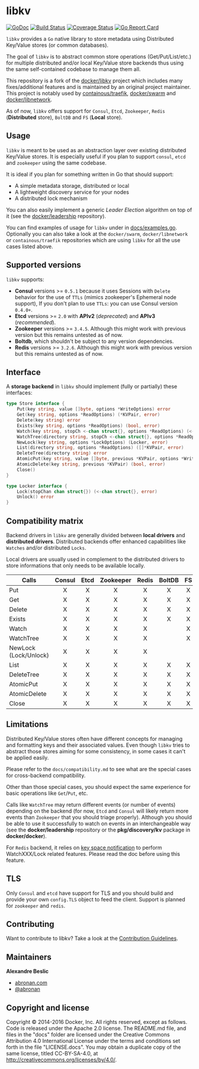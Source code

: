 # libkv

[![GoDoc](https://godoc.org/github.com/docker/libkv?status.png)](https://godoc.org/github.com/abronan/libkv)
[![Build Status](https://travis-ci.org/docker/libkv.svg?branch=master)](https://travis-ci.org/abronan/libkv)
[![Coverage Status](https://coveralls.io/repos/docker/libkv/badge.svg)](https://coveralls.io/r/abronan/libkv)
[![Go Report Card](https://goreportcard.com/badge/github.com/abronan/libkv)](https://goreportcard.com/report/github.com/abronan/libkv)

`libkv` provides a `Go` native library to store metadata using Distributed Key/Value stores (or common databases).

The goal of `libkv` is to abstract common store operations (Get/Put/List/etc.) for multiple distributed and/or local Key/Value store backends thus using the same self-contained codebase to manage them all.

This repository is a fork of the [docker/libkv](https://github.com/docker/libkv) project which includes many fixes/additional features and is maintained by an original project maintainer. This project is notably used by [containous/traefik](https://github.com/containous/traefik), [docker/swarm](https://github.com/docker/swarm) and [docker/libnetwork](https://github.com/docker/libnetwork).

As of now, `libkv` offers support for `Consul`, `Etcd`, `Zookeeper`, `Redis` (**Distributed** store), `BoltDB` and `FS` (**Local** store).

## Usage

`libkv` is meant to be used as an abstraction layer over existing distributed Key/Value stores. It is especially useful if you plan to support `consul`, `etcd` and `zookeeper` using the same codebase.

It is ideal if you plan for something written in Go that should support:

- A simple metadata storage, distributed or local
- A lightweight discovery service for your nodes
- A distributed lock mechanism

You can also easily implement a generic *Leader Election* algorithm on top of it (see the [docker/leadership](https://github.com/docker/leadership) repository).

You can find examples of usage for `libkv` under in [docs/examples.go](https://github.com/abronan/libkv/blob/master/docs/examples.md). Optionally you can also take a look at the `docker/swarm`, `docker/libnetwork` or `containous/traefik` repositories which are using `libkv` for all the use cases listed above.

## Supported versions

`libkv` supports:
- **Consul** versions >= `0.5.1` because it uses Sessions with `Delete` behavior for the use of `TTLs` (mimics zookeeper's Ephemeral node support), If you don't plan to use `TTLs`: you can use Consul version `0.4.0+`.
- **Etcd** versions >= `2.0` with **APIv2** (*deprecated*) and **APIv3** (*recommended*).
- **Zookeeper** versions >= `3.4.5`. Although this might work with previous version but this remains untested as of now.
- **Boltdb**, which shouldn't be subject to any version dependencies.
- **Redis** versions >= `3.2.6`. Although this might work with previous version but this remains untested as of now.

## Interface

A **storage backend** in `libkv` should implement (fully or partially) these interfaces:

```go
type Store interface {
	Put(key string, value []byte, options *WriteOptions) error
	Get(key string, options *ReadOptions) (*KVPair, error)
	Delete(key string) error
	Exists(key string, options *ReadOptions) (bool, error)
	Watch(key string, stopCh <-chan struct{}, options *ReadOptions) (<-chan *KVPair, error)
	WatchTree(directory string, stopCh <-chan struct{}, options *ReadOptions) (<-chan []*KVPair, error)
	NewLock(key string, options *LockOptions) (Locker, error)
	List(directory string, options *ReadOptions) ([]*KVPair, error)
	DeleteTree(directory string) error
	AtomicPut(key string, value []byte, previous *KVPair, options *WriteOptions) (bool, *KVPair, error)
	AtomicDelete(key string, previous *KVPair) (bool, error)
	Close()
}

type Locker interface {
	Lock(stopChan chan struct{}) (<-chan struct{}, error)
	Unlock() error
}
```

## Compatibility matrix

Backend drivers in `libkv` are generally divided between **local drivers** and **distributed drivers**. Distributed backends offer enhanced capabilities like `Watches` and/or distributed `Locks`.

Local drivers are usually used in complement to the distributed drivers to store informations that only needs to be available locally.

| Calls                 |   Consul   |  Etcd  |  Zookeeper  |    Redis   |  BoltDB  |  FS  |
|-----------------------|:----------:|:------:|:-----------:|:----------:|:--------:|:----:|
| Put                   |     X      |   X    |      X      |      X     |    X     |  X   |
| Get                   |     X      |   X    |      X      |      X     |    X     |  X   |
| Delete                |     X      |   X    |      X      |      X     |    X     |  X   |
| Exists                |     X      |   X    |      X      |      X     |    X     |  X   |
| Watch                 |     X      |   X    |      X      |      X     |          |  X   |
| WatchTree             |     X      |   X    |      X      |      X     |          |  X   |
| NewLock (Lock/Unlock) |     X      |   X    |      X      |      X     |          |      |
| List                  |     X      |   X    |      X      |      X     |    X     |  X   |
| DeleteTree            |     X      |   X    |      X      |      X     |    X     |  X   |
| AtomicPut             |     X      |   X    |      X      |      X     |    X     |  X   |
| AtomicDelete          |     X      |   X    |      X      |      X     |    X     |  X   |
| Close                 |     X      |   X    |      X      |      X     |    X     |  X   |

## Limitations

Distributed Key/Value stores often have different concepts for managing and formatting keys and their associated values. Even though `libkv` tries to abstract those stores aiming for some consistency, in some cases it can't be applied easily.

Please refer to the `docs/compatibility.md` to see what are the special cases for cross-backend compatibility.

Other than those special cases, you should expect the same experience for basic operations like `Get`/`Put`, etc.

Calls like `WatchTree` may return different events (or number of events) depending on the backend (for now, `Etcd` and `Consul` will likely return more events than `Zookeeper` that you should triage properly). Although you should be able to use it successfully to watch on events in an interchangeable way (see the **docker/leadership** repository or the **pkg/discovery/kv** package in **docker/docker**).

For `Redis` backend, it relies on [key space notification](https://redis.io/topics/notifications) to perform WatchXXX/Lock related features. Please read the doc before using this feature.

## TLS

Only `Consul` and `etcd` have support for TLS and you should build and provide your own `config.TLS` object to feed the client. Support is planned for `zookeeper` and `redis`.

## Contributing

Want to contribute to libkv? Take a look at the [Contribution Guidelines](https://github.com/abronan/libkv/blob/master/CONTRIBUTING.md).

## Maintainers

**Alexandre Beslic**

- [abronan.com](https://abronan.com)
- [@abronan](https://twitter.com/abronan)

## Copyright and license

Copyright © 2014-2016 Docker, Inc. All rights reserved, except as follows. Code is released under the Apache 2.0 license. The README.md file, and files in the "docs" folder are licensed under the Creative Commons Attribution 4.0 International License under the terms and conditions set forth in the file "LICENSE.docs". You may obtain a duplicate copy of the same license, titled CC-BY-SA-4.0, at http://creativecommons.org/licenses/by/4.0/.
